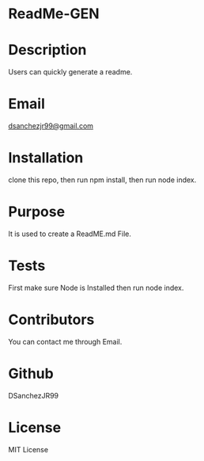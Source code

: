 # ReadMe-GEN


# Description
Users can quickly generate a readme.

# Email
dsanchezjr99@gmail.com

# Installation
clone this repo, then run npm install, then run node index.

# Purpose
It is used to create a ReadME.md File.

# Tests
First make sure Node is Installed then run node index.

# Contributors
You can contact me through Email.

# Github
DSanchezJR99

# License
MIT License